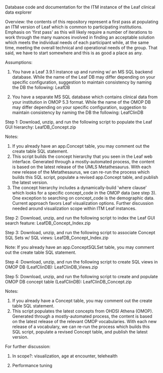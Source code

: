 Database code and documentation for the ITM instance of the Leaf clinical data explorer

Overview: the contents of this repository represent a first pass at populating an ITM version of Leaf which is common to participating institutions.  Emphasis on 'first pass' as this will likely require a number of iterations to work through the many nuances involved in finding an acceptable solution which meets the individual needs of each participant while, at the same time, meeting the overall technical and operational needs of the group.  That said, we have to start somewhere and this is as good a place as any.

Assumptions:
1. You have a Leaf 3.9.1 instance up and running w/ an MS SQL backend database.  While the name of the Leaf DB may differ depending on your specific configuration, suggestion to maintain consistency by naming the DB the following: LeafDB

2. You have a separate MS SQL database which contains clinical data from your institution in OMOP 5.3 format.  While the name of the OMOP DB may differ depending on your specific configuration, suggestion to maintain consistency by naming the DB the following: LeafClinDB

Step 1: Download, unzip, and run the following script to populate the Leaf GUI hierarchy: LeafDB_Concept.zip

Notes: 

1. If you already have an app.Concept table, you may comment out the create table SQL statement.
2. This script builds the concept hierarchy that you seen in the Leaf web interface.  Generated through a mostly-automated process, the content is based on the latest release of the UMLS Metathesaurus.  With each new release of the Metathesaurus, we can re-run the process which builds this SQL script, populate a revised app.Concept table, and publish the latest version.
3. The concept hierarchy includes a dynamically-build 'where clause' which looks for a specific concept_code in the OMOP data (see step 3).  One exception to searching on concept_code is the demographic data.  Current approach favors Leaf visualization options.  Further discussion needed around visualization scope within ITM Leaf instances.  

Step 2: Download, unzip, and run the following script to index the Leaf GUI search feature: LeafDB_Concept_Index.zip
	
Step 3: Download, unzip, and run the following script to associate Concept SQL Sets w/ SQL views: LeafDB_Concept_Index.zip

Note: If you already have an app.ConceptSQLSet table, you may comment out the create table SQL statement.
		
Step 4: Download, unzip, and run the following script to create SQL views in OMOP DB (LeafClinDB): LeafClinDB_Views.zip
	
Step 5: Download, unzip, and run the following script to create and populate OMOP DB concept table (LeafClinDB): LeafClinDB_Concept.zip

Notes:
1. If you already have a Concept table, you may comment out the create table SQL statement.
2. This script populates the latest concepts from OHDSI Athena (OMOP).  Generated through a mostly-automated process, the content is based on the latest release of the relevant OMOP vocabularies.  With each new release of a vocabulary, we can re-run the process which builds this SQL script, populate a revised Concept table, and publish the latest version.
	
For further discussion:
1. In scope?: visualization, age at encounter, telehealth

2. Performance tuning

